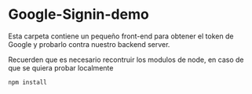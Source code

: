 #  Google-Signin-demo

Esta carpeta contiene un pequeño front-end para obtener el token de Google y probarlo contra nuestro
backend server.

Recuerden que es necesario recontruir los modulos de node, en caso de que se quiera probar localmente

```
npm install
```